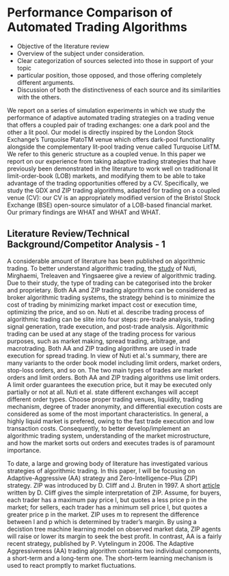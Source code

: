 # Performance Comparison of Automated Trading Algorithms

- Objective of the literature review
- Overview of the subject under consideration.
- Clear categorization of sources selected into those in support of your topic
- particular position, those opposed, and those offering completely different arguments.
- Discussion of both the distinctiveness of each source and its similarities with the others.


We report on a series of simulation experiments in which we study the performance of adaptive automated trading strategies on a trading venue that offers a coupled pair of trading exchanges: one a dark pool and the other a lit pool. Our model is directly inspired by the London Stock Exchange’s Turquoise PlatoTM venue which offers dark-pool functionality alongside the complementary lit-pool trading venue called Turquoise LitTM. We refer to this generic structure as a coupled venue. In this paper we report on our experience from taking adaptive trading strategies that have previously been demonstrated in the literature to work well on traditional lit limit-order-book (LOB) markets, and modifying them to be able to take advantage of the trading opportunities offered by a CV. Specifically, we study the GDX and ZIP trading algorithms, adapted for trading on a coupled venue (CV): our CV is an appropriately modified version of the Bristol Stock Exchange (BSE) open-source simulator of a LOB-based financial market. Our primary findings are WHAT and WHAT and WHAT.

## Literature Review/Technical Background/Competitor Analysis - 1

A considerable amount of literature has been published on algorithmic trading. To better understand algorithmic trading, the [study](https://ieeexplore-ieee-org.bris.idm.oclc.org/document/5696713) of Nuti, Mirghaemi, Treleaven and Yingsaeree give a review of algorithmic trading. Due to their study, the type of trading can be categorised into the broker and proprietary. Both AA and ZIP trading algorithms can be considered as broker algorithmic trading systems, the strategy behind is to minimize the cost of trading by minimizing market impact cost or execution time, optimizing the price, and so on. Nuti et al. describe trading process of algorithmic trading can be slite into four steps: pre-trade analysis, trading signal generation, trade execution, and post-trade analysis. Algorithmic trading can be used at any stage of the trading process for various purposes, such as market making, spread trading, arbitrage, and macrotrading. Both AA and ZIP trading algorithms are used in trade execution for spread trading. In view of Nuti et al.'s summary, there are many variants to the order book model including limit orders, market orders, stop-loss orders, and so on. The two main types of trades are market orders and limit orders. Both AA and ZIP trading algorithms use limit orders. A limit order guarantees the execution price, but it may be executed only partially or not at all. Nuti et al. state different exchanges will accept different order types. Choose proper trading venues, liquidity, trading mechanism, degree of trader anonymity, and differential execution costs are considered as some of the most important characteristics. In general, a highly liquid market is prefered, owing to the fast trade execution and low transaction costs. Consequently, to better develop/implement an algorithmic trading system, understanding of the market microstructure, and how the market sorts out orders and executes trades is of paramount importance.

To date, a large and growing body of literature has investigated various strategies of algorithmic trading. In this paper, I will be focusing on Adaptive-Aggressive (AA) strategy and Zero-Intelligence-Plus (ZIP) strategy.
ZIP was introduced by D. Cliff and J. Bruten in 1997. A short [article](https://eprints.soton.ac.uk/264236/1/ZIP_1500wV2_ep.pdf) written by D. Cliff gives the simple interpretation of ZIP. Assume, for buyers, each trader has a maximum pay price l, but quotes a less price p in the market; for sellers, each trader has a minimum sell price l, but quotes a greater price p in the market. ZIP uses m to represent the difference between l and p which is determined by trader’s margin. By using a decistion tree machine learning model on observed market data, ZIP agents will raise or lower its margin to seek the best profit.
In contrast, AA is a fairly recent strategy, published by P. Vytelingum in 2006. The Adaptive Aggressiveness (AA) trading algorithm contains two individual components, a short-term and a long-term one. The short-term learning mechanism is used to react promptly to market fluctuations.







